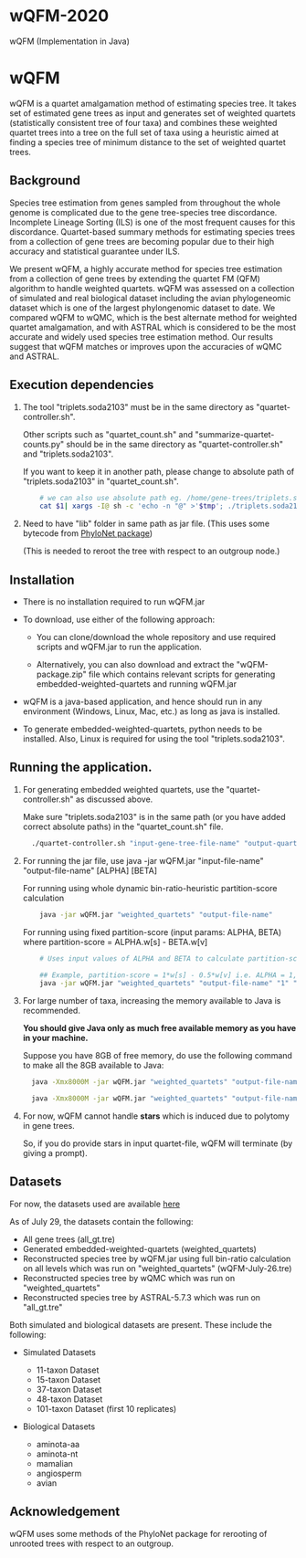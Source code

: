 # wQFM-2020
wQFM (Implementation in Java) 


<!-- Headings -->
# wQFM
<!-- Strong -->
wQFM is a quartet amalgamation method of estimating species tree. It takes set of estimated gene trees as input and generates set of weighted quartets (statistically consistent tree of four taxa) and combines these weighted quartet trees into a tree on the full set of taxa using a heuristic aimed at finding a species tree of minimum distance to the set of weighted quartet trees.

## Background
Species tree estimation from genes sampled from throughout the whole genome is complicated due to the gene tree-species tree discordance. Incomplete Lineage Sorting (ILS) is one of the most frequent causes for this discordance.
Quartet-based summary methods for estimating species trees from a collection of
gene trees are becoming popular due to their high accuracy and statistical guarantee
under ILS.

We present wQFM, a highly accurate method for species tree estimation
from a collection of gene trees by extending the quartet FM (QFM) algorithm to
handle weighted quartets. wQFM was assessed on a collection of simulated and real
biological dataset including the avian phylogeneomic dataset which is one of the
largest phylongenomic dataset to date. We compared wQFM to wQMC, which is
the best alternate method for weighted quartet amalgamation, and with ASTRAL
which is considered to be the most accurate and widely used species tree estimation
method. Our results suggest that wQFM matches or improves upon the accuracies
of wQMC and ASTRAL.

## Execution dependencies
<!-- OL -->
1. The tool "triplets.soda2103" must be in the same directory as "quartet-controller.sh".
    
    Other scripts such as "quartet_count.sh" and "summarize-quartet-counts.py" should be in the same directory as "quartet-controller.sh" and "triplets.soda2103".
    
    If you want to keep it in another path, please change to absolute path of "triplets.soda2103" in "quartet_count.sh".
    
    <!-- Code Blocks -->
    ```bash
        # we can also use absolute path eg. /home/gene-trees/triplets.soda2103 instead of keeping the tool in the same directory.
        cat $1| xargs -I@ sh -c 'echo -n "@" >'$tmp'; ./triplets.soda2103 printQuartets '$tmp';'|sed 's/.*: //'| sed 's/^/\(\(/'| sed 's/$/\)\)\;/'| sed 's/ | /\),\(/'| sed 's/ /\,/g'
    ```

2. Need to have "lib" folder in same path as jar file. (This uses some bytecode from [PhyloNet package](https://wiki.rice.edu/confluence/display/PHYLONET/PhyloNet+3+General+Overview))
    <!--(Check [ASTRAL's github repo](https://github.com/smirarab/ASTRAL) for more details on lib [uses PhyloNet package])-->
    (This is needed to reroot the tree with respect to an outgroup node.)

## Installation
<!-- UL -->
* There is no installation required to run wQFM.jar

* To download, use either of the following approach:

    * You can clone/download the whole repository and use required scripts and wQFM.jar to run the application.

    * Alternatively, you can also download and extract the "wQFM-package.zip" file which contains relevant scripts for generating embedded-weighted-quartets and running wQFM.jar

* wQFM is a java-based application, and hence should run in any environment (Windows, Linux, Mac, etc.) as long as java is installed.

* To generate embedded-weighted-quartets, python needs to be installed. Also, Linux is required for using the tool "triplets.soda2103".

## Running the application.
<!-- OL -->
1.  For generating embedded weighted quartets, use the "quartet-controller.sh" as discussed above.
    
    Make sure "triplets.soda2103" is in the same path (or you have added correct absolute paths) in the "quartet_count.sh" file.

    <!-- Code Blocks -->
    ```bash
      ./quartet-controller.sh "input-gene-tree-file-name" "output-quartet-file-name"
    ``` 

2. For running the jar file, use java -jar wQFM.jar "input-file-name" "output-file-name" [ALPHA] [BETA]

    For running using whole dynamic bin-ratio-heuristic partition-score calculation
    <!-- Code Blocks -->
      ```bash
          java -jar wQFM.jar "weighted_quartets" "output-file-name" 
      ```
    For running using fixed partition-score (input params: ALPHA, BETA) where partition-score = ALPHA.w[s] - BETA.w[v]
  
    <!-- Code Blocks -->
      ```bash
          # Uses input values of ALPHA and BETA to calculate partition-score = ALPHA*w[s] - BETA*w[v]

          ## Example, partition-score = 1*w[s] - 0.5*w[v] i.e. ALPHA = 1, BETA = 0.5
          java -jar wQFM.jar "weighted_quartets" "output-file-name" "1" "0.5"
     ```

3. For large number of taxa, increasing the memory available to Java is recommended. 

    **You should give Java only as much free available memory as you have in your machine.** 

    Suppose you have 8GB of free memory, do use the following command to make all the 8GB available to Java:

    <!-- Code Blocks -->
    ```bash
      java -Xmx8000M -jar wQFM.jar "weighted_quartets" "output-file-name" ## dynamic ratio-based partition-score

      java -Xmx8000M -jar wQFM.jar "weighted_quartets" "output-file-name" "1" "0.5" ## fixed partition-score
    ```

4. For now, wQFM cannot handle **stars** which is induced due to polytomy in gene trees.
  
    So, if you do provide stars in input quartet-file, wQFM will terminate (by giving a prompt).

## Datasets
For now, the datasets used are available [here](https://drive.google.com/drive/folders/1IYKYWG81Sld8QwzZNO5D71mOulGVd7ax?usp=sharing)

As of July 29, the datasets contain the following:
<!-- UL -->
* All gene trees (all_gt.tre)
* Generated embedded-weighted-quartets (weighted_quartets)
* Reconstructed species tree by wQFM.jar using full bin-ratio calculation on all levels which was run on "weighted_quartets" (wQFM-July-26.tre)
* Reconstructed species tree by wQMC which was run on "weighted_quartets"
* Reconstructed species tree by ASTRAL-5.7.3 which was run on "all_gt.tre"

Both simulated and biological datasets are present. These include the following:
<!-- UL -->
* Simulated Datasets
    * 11-taxon Dataset
    * 15-taxon Dataset
    * 37-taxon Dataset
    * 48-taxon Dataset
    * 101-taxon Dataset (first 10 replicates)
    
* Biological Datasets
    * aminota-aa
    * aminota-nt
    * mamalian
    * angiosperm
    * avian

## Acknowledgement
wQFM uses some methods of the PhyloNet package for rerooting of unrooted trees with respect to an outgroup.
